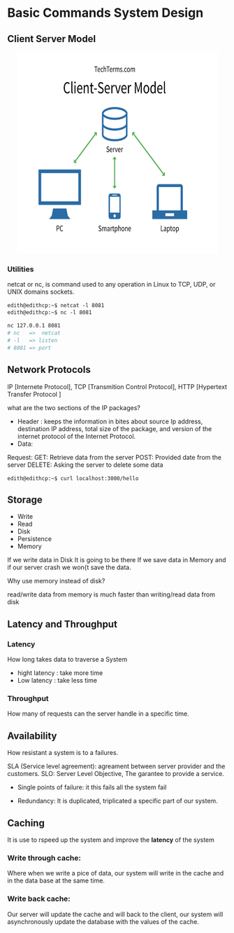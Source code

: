 # Basic Commands System Design

## Client Server Model

<p align="center">
  <img width="460" height="460" src="img/client-server_model.png">
</p>


### Utilities
netcat  or nc, is command used to any operation in Linux to TCP, UDP, or UNIX domains sockets.

```console
edith@edithcp:~$ netcat -l 8081
edith@edithcp:~$ nc -l 8081

```
```bash
nc 127.0.0.1 8081
# nc   =>  netcat
# -l   => listen
# 8081 => port

```

## Network Protocols
IP [Internete Protocol], TCP [Transmition Control Protocol], HTTP [Hypertext Transfer Protocol ]


what are the two sections of the IP packages?
* Header : keeps the information in bites about source Ip address, destination IP address, total size of the package, and version of the internet protocol of the Internet Protocol.
* Data: 

Request: 
GET: Retrieve data from the server
POST: Provided date from the server
DELETE: Asking the server to delete some data

```console
edith@edithcp:~$ curl localhost:3000/hello
```

## Storage

* Write
* Read
* Disk
* Persistence
* Memory

If we write data in Disk It is going to be there 
If we save data in Memory and if our server crash we won{t save the data.

Why use memory instead of disk?

read/write data from memory is much faster than writing/read data from disk

## Latency and Throughput


### Latency
How long takes data to traverse a System

- hight latency : take more time
- Low latency : take less time


### Throughput
How many of requests can the server handle in a specific time.



## Availability
How resistant a system is to a failures. 

SLA (Service level agreement): agreament between server provider and the customers.
SLO: Server Level Objective, The garantee to provide a service.


* Single points of failure: it this fails all the system fail

* Redundancy: It is duplicated, triplicated a specific part of our system. 


## Caching

It is use to rspeed up the system and improve the **latency** of the system

### Write through cache:
Where when we write a pice of data, our system will write in the cache and in the data base at the same time.

### Write back cache:
Our server will update the cache and will back to the client, our system will asynchronously update the database with the values of the cache.


